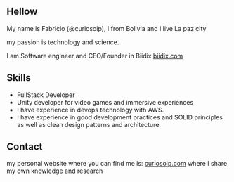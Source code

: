 ## Hellow 

My name is Fabricio (@curiosoip), I from Bolivia and I live La paz city

my passion is technology and science.

I am Software engineer and CEO/Founder in Biidix [biidix.com](https://www.biidix.com/)

## Skills

* FullStack Developer 
* Unity developer for video games and immersive experiences
* I have experience in devops technology with AWS. 
* I have experience in good development practices and SOLID principles as well as clean design patterns and architecture.

## Contact

my personal website where you can find me is: [curiosoip.com](https://www.curiosoip.com/)
where I share my own knowledge and research